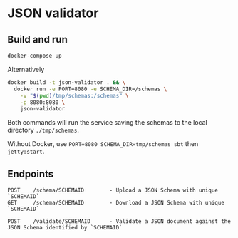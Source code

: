 # JSON validator

## Build and run

```sh
docker-compose up
```

Alternatively
```sh
docker build -t json-validator . && \
  docker run -e PORT=8080 -e SCHEMA_DIR=/schemas \
    -v "$(pwd)/tmp/schemas:/schemas" \
    -p 8080:8080 \
    json-validator
```

Both commands will run the service saving the schemas to the local directory
`./tmp/schemas`.

Without Docker, use `PORT=8080 SCHEMA_DIR=tmp/schemas sbt` then `jetty:start`.

## Endpoints

```
POST    /schema/SCHEMAID        - Upload a JSON Schema with unique `SCHEMAID`
GET     /schema/SCHEMAID        - Download a JSON Schema with unique `SCHEMAID`

POST    /validate/SCHEMAID      - Validate a JSON document against the JSON Schema identified by `SCHEMAID`
```

